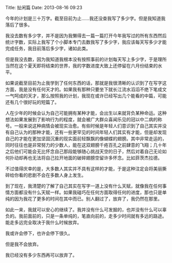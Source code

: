 Title: 扯闲篇
Date: 2013-08-16 09:23 

今年的计划是三十万字。截至目前为止……我还没查我写了多少字。但是我知道我落后了很多。

我没去数有多少字，并不是因为我懒得去一篇一篇打开今年我写过的所有东西然后统计字数，实际上我写了个小脚本专门去数我写了多少字，我应该每天写多少才能完成任务，我目前落后多少字，诸如此类。

但是我没去数，因为我知道我根本没有按照事前的计划每天写上多少字，于是理所当然在这个夏天即将结束的世界，我的字数进度大致上还停留在六月份结束的水平。

如果说截至目前为止我学到了任何东西的话，那就是我很清晰的认识到了在写字这方面，我是没有任何天才的。如果我有那种只要坐下就长江流水滔滔不绝下笔成文一气呵成的天才，那么按照我的计划，我现在或许已经写出几个能看的中篇，可能还有几个很好玩的短篇了。

人在少年的时候会认为自己可能拥有某种才能，会出生以来就背负某种命运。这种想法如果发展到了影响行为的程度，就会被广大群众喜闻乐见的冠以中二病的称号。一般来说这种病情会被现实治愈。有些时候是年轻人们意识到了自己其实并没有自己认为的那种才能，还有一些更罕见的时间年轻人们其实有才能，但是却发现自己的才能在更加坚固沉重的现实面前轻飘飘的像蝴蝶的翅膀。其中非常走运的，同时往往也是非常努力的少数人，能在这双翅膀千疮百孔之前肆意的飞翔；几十年之后他们可能会无比怀念自己那段能够随心挑战天空的日子，然后对着自己无论如何扑动却再也无法将自己拉开地面的破碎翅膀空留许多怀念。比如菲茨杰拉德。

不过值得庆幸的是，大多数人其实并不具有这样的才能，于是这种注定会将美丽撕碎给你看的悲剧不会在多数人身上发生。

到了现在，我清楚的了解了自己其实在写字一道上没有什么天赋，就像我在任何事情方面都没有什么天赋一样。如果我碰巧在任何方面取得任何的进度，那也只是单纯的因为我花了更多的时间在其中而已。别人翻过了，放弃了，我仍然在那里。

如此一来，我就可以安心的继续了。我并没有什么可发掘的，也并没有什么可以辜负的。我前面前的，只是一条单纯的，笔直向前的，走多少时间就有多远的路途。能走多远完全取决于我什么时候放弃。

我或许会停下，也许会停下很久。

但是我不会放弃。

我已经没有多少东西再可以放弃了。